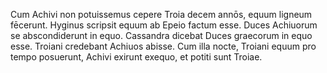 Cum Achivi non potuissemus cepere Troia decem annōs, equum ligneum fēcerunt.
Hyginus scripsit equum ab Epeio factum esse.
Duces Achiuorum se abscondiderunt in equo.
Cassandra dicebat Duces graecorum in equo esse.
Troiani credebant Achiuos abisse.
Cum illa nocte, Troiani equum pro tempo posuerunt, Achivi exirunt exequo, et potiti sunt Troiae.
